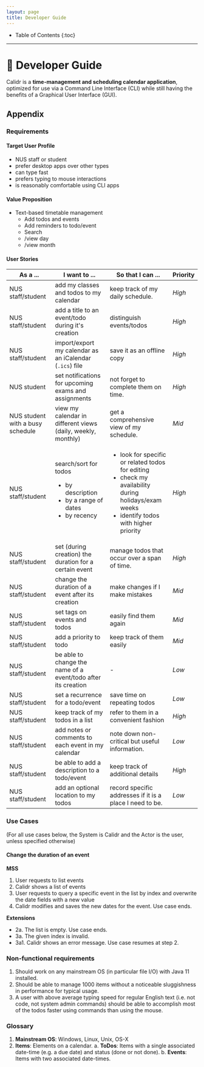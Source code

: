 ```yaml
---
layout: page
title: Developer Guide
---
```

* Table of Contents
{:toc}

--------------------------------------------------------------------------------------------------------------------

# :calendar: Developer Guide

Calidr is a **time-management and scheduling calendar application**, optimized for use via a Command Line Interface (CLI) while still having the benefits of a Graphical User Interface (GUI).

## Appendix
### Requirements
#### Target User Profile

* NUS staff or student
* prefer desktop apps over other types
* can type fast
* prefers typing to mouse interactions
* is reasonably comfortable using CLI apps

#### Value Proposition
* Text-based timetable management
    * Add todos and events
    * Add reminders to todo/event
    * Search
    * /view day
    * /view month

#### User Stories


| As a ... | I want to ... | So that I can ... | Priority |
| -------- | -------- | -------- | -------- |
| NUS staff/student     | add my classes and todos to my calendar     |  keep track of my daily schedule.     | *High*
| NUS staff/student  | add a title to an event/todo during it's creation  | distinguish events/todos  | *High*
| NUS staff/student | import/export my calendar as an iCalendar (`.ics`) file | save it as an offline copy | *High*
| NUS student | set notifications for upcoming exams and assignments | not forget to complete them on time. | *High*
| NUS student with a busy schedule | view my calendar in different views (daily, weekly, monthly) | get a comprehensive view of my schedule. | *Mid*
| NUS staff/student | search/sort for todos <ul><li>by description</li><li>by a range of dates</li><li>by recency</li></ul> | <ul><li>look for specific or related todos for editing</li><li>check my availability during holidays/exam weeks</li><li>identify todos with higher priority</li></ul> | *High*
| NUS staff/student | set (during creation) the duration for a certain event | manage todos that occur over a span of time. | *High*
| NUS staff/student | change the duration of a event after its creation | make changes if I make mistakes | *Mid*
| NUS staff/student | set tags on events and todos | easily find them again | *Mid*
| NUS staff/student | add a priority to todo | keep track of them easily | *Mid*
| NUS staff/student | be able to change the name of a event/todo after its creation | - | *Low*
| NUS staff/student | set a recurrence for a todo/event | save time on repeating todos | *Low*
| NUS staff/student | keep track of my todos in a list | refer to them in a convenient fashion | *High*
| NUS staff/student | add notes or comments to each event in my calendar | note down non-critical but useful information. | *Low*
| NUS staff/student | be able to add a description to a todo/event | keep track of additional details | *High*
| NUS staff/student  | add an optional location to my todos  | record specific addresses if it is a place I need to be.  | *Low*

### Use Cases

(For all use cases below, the System is Calidr and the Actor is the user, unless specified otherwise)

#### Change the duration of an event

**MSS**

1. User requests to list events
1. Calidr shows a list of events
1. User requests to query a specific event in the list by index and overwrite the date fields with a new value
1. Calidr modifies and saves the new dates for the event.
   Use case ends.

**Extensions**

- 2a. The list is empty.
Use case ends.
- 3a. The given index is invalid.
- 3a1. Calidr shows an error message.
Use case resumes at step 2.


### Non-functional requirements

1. Should work on any mainstream OS (in particular file I/O) with Java 11 installed.
2. Should be able to manage 1000 items without a noticeable sluggishness in performance for typical usage.
3. A user with above average typing speed for regular English text (i.e. not code, not system admin commands) should be able to accomplish most of the todos faster using commands than using the mouse.


### Glossary

1. **Mainstream OS**: Windows, Linux, Unix, OS-X
1. **Items**: Elements on a calendar.
    a. **ToDos**: Items with a single associated date-time (e.g. a due date) and status (done or not done).
    b. **Events**: Items with two associated date-times.
